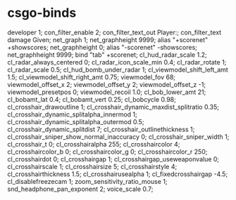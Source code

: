 # csgo-binds
developer 1;
con_filter_enable 2;
con_filter_text_out Player:;
con_filter_text damage Given;
net_graph 1;
net_graphheight 9999;
alias "+scorenet" +showscores; net_graphheight 0;
alias "-scorenet" -showscores; net_graphheight 9999;
bind "tab" +scorenet;
cl_hud_radar_scale 1.2;
cl_radar_always_centered 0;
cl_radar_icon_scale_min 0.4;
cl_radar_rotate 1;
cl_radar_scale 0.5;
cl_hud_bomb_under_radar 1;
cl_viewmodel_shift_left_amt 1.5;
cl_viewmodel_shift_right_amt 0.75;
viewmodel_fov 68;
viewmodel_offset_x 2;
viewmodel_offset_y 2;
viewmodel_offset_z -1;
viewmodel_presetpos 0;
viewmodel_recoil 1.0;
cl_bob_lower_amt 21;
cl_bobamt_lat 0.4;
cl_bobamt_vert 0.25;
cl_bobcycle 0.98;
cl_crosshair_drawoutline 1;
cl_crosshair_dynamic_maxdist_splitratio 0.35;
cl_crosshair_dynamic_splitalpha_innermod 1;
cl_crosshair_dynamic_splitalpha_outermod 0.5;
cl_crosshair_dynamic_splitdist 7;
cl_crosshair_outlinethickness 1;
cl_crosshair_sniper_show_normal_inaccuracy 0;
cl_crosshair_sniper_width 1;
cl_crosshair_t 0;
cl_crosshairalpha 255;
cl_crosshaircolor 4;
cl_crosshaircolor_b 0;
cl_crosshaircolor_g 0;
cl_crosshaircolor_r 250;
cl_crosshairdot 0;
cl_crosshairgap 1;
cl_crosshairgap_useweaponvalue 0;
cl_crosshairscale 1;
cl_crosshairsize 5;
cl_crosshairstyle 4;
cl_crosshairthickness 1.5;
cl_crosshairusealpha 1;
cl_fixedcrosshairgap -4.5;
cl_disablefreezecam 1;
zoom_sensitivity_ratio_mouse 1;
snd_headphone_pan_exponent 2;
voice_scale 0.7;
